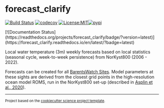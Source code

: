 forecast_clarify
==============================
[![Build Status](https://github.com/olewu/forecast_clarify/workflows/Tests/badge.svg)](https://github.com/olewu/forecast_clarify/actions)
[![codecov](https://codecov.io/gh/olewu/forecast_clarify/branch/main/graph/badge.svg)](https://codecov.io/gh/olewu/forecast_clarify)
[![License:MIT](https://img.shields.io/badge/License-MIT-lightgray.svg?style=flt-square)](https://opensource.org/licenses/MIT)[![pypi](https://img.shields.io/pypi/v/forecast_clarify.svg)](https://pypi.org/project/forecast_clarify)
<!-- [![conda-forge](https://img.shields.io/conda/dn/conda-forge/forecast_clarify?label=conda-forge)](https://anaconda.org/conda-forge/forecast_clarify) -->[![Documentation Status](https://readthedocs.org/projects/forecast_clarify/badge/?version=latest)](https://forecast_clarify.readthedocs.io/en/latest/?badge=latest)


Local water temperature (3m) weekly forecasts based on local statistics (seasonal cycle, week-to-week persistence) from NorKyst800 (2006 - 2022).

Forecasts can be created for all [BarentsWatch Sites](https://www.barentswatch.no/). Model parameters at these sights are derived from the closest grid points in the high-resolution ocean model ROMS, run in the NorKyst800 set-up (described in [Asplin et al., 2020](https://link.springer.com/article/10.1007/s10236-020-01378-0)).

--------

<p><small>Project based on the <a target="_blank" href="https://github.com/jbusecke/cookiecutter-science-project">cookiecutter science project template</a>.</small></p>

